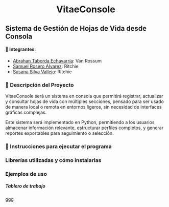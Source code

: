<h1 align="center"> VitaeConsole </h1>

## Sistema de Gestión de Hojas de Vida desde Consola

#### 🚀 Integrantes:
- [Abrahan Taborda Echavarría](https://github.com/Abrahan1194): Van Rossum
- [Samuel Rosero Alvarez](https://github.com/Pegasso-admon): Ritchie
- [Susana Silva Vallejo](https://github.com/Susilvav03): Ritchie

### 📝 Descripción del Proyecto
VitaeConsole será un sistema en consola que permitirá registrar, actualizar y consultar hojas de vida con múltiples secciones, pensado para ser usado de manera local o remota en entornos ligeros, sin necesidad de interfaces gráficas complejas.

Este sistema será implementado en Python, permitiendo a los usuarios almacenar información relevante, estructurar perfiles completos, y generar reportes exportables para seguimiento o selección.

### 📁 Instrucciones para ejecutar el programa

### Librerías utilizadas y cómo instalarlas

### Ejemplos de uso

##### Tablero de trabajo





ggg
